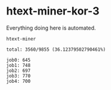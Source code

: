 # htext-miner-kor-3

Everything doing here is automated.

```
htext-miner

total: 3560/9855 (36.12379502790461%)

job0: 645
job1: 748
job2: 697
job3: 770
job4: 700
```